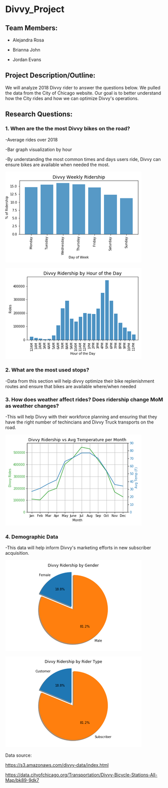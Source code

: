 # Divvy_Project

## Team Members:

  * Alejandra Rosa
  
  * Brianna John

  * Jordan Evans



## Project Description/Outline:

We will analyze 2018 Divvy rider to answer the questions below. We pulled the data from the City of Chicago website. Our goal is to better understand how the City rides and how we can optimize Divvy's operations.

## Research Questions:

### 1. When are the the most Divvy bikes on the road?

-Average rides over 2018

-Bar graph visualization by hour

-By understanding the most common times and days users ride, Divvy can ensure bikes are available when needed the most.

![Divvy](https://github.com/AlejandraRosa/Divvy_Project/blob/master/Output/day_plot.png)

![Divvy](https://github.com/AlejandraRosa/Divvy_Project/blob/master/Output/hour_plot.png)


### 2. What are the most used stops?

-Data from this section will help divvy optimize their bike replenishment routes and ensure that bikes are available where/when needed


### 3. How does weather affect rides? Does ridership change MoM as weather changes?

-This will help Divvy with their workforce planning and ensuring that they have the right number of techincians and Divvy Truck transports on the road.

![Divvy](https://github.com/AlejandraRosa/Divvy_Project/blob/master/Output/temperature_plot.png)


### 4. Demographic Data

-This data will help inform Divvy's marketing efforts in new subscriber acquisition.

![Divvy](https://github.com/AlejandraRosa/Divvy_Project/blob/master/Output/gender.png)

![Divvy](https://github.com/AlejandraRosa/Divvy_Project/blob/master/Output/user_type.png)


Data source: 

https://s3.amazonaws.com/divvy-data/index.html

https://data.cityofchicago.org/Transportation/Divvy-Bicycle-Stations-All-Map/bk89-9dk7

